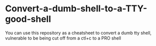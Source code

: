 # Convert-a-dumb-shell-to-a-TTY-good-shell
You can use this repository as a cheatsheet to convert a dumb tty shell, vulnerable to be being cut off from a ctl+c to a PRO shell
